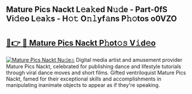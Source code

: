 ## Mature Pics Nackt L𝚎a𝚔ed N𝚞𝚍e - Part-0fS Vi𝚍𝚎o L𝚎a𝚔s - H𝚘𝚝 O𝚗𝚕yf𝚊ns P𝚑𝚘tos o0VZO

# <h2><a href="http://kf1q6h1.oniu.top/?m=Mature+Pics+Nackt">🔗👉 🔴 Mature Pics Nackt P𝚑ot𝚘𝚜 V𝚒d𝚎o</a></h2>

[![Mature Pics Nackt Nu𝚍e𝚜](https://i.imgur.com/0qMVB7G.gif)](http://kf1q6h1.oniu.top/?m=Mature+Pics+Nackt)
Digital media artist and amusement provider Mature Pics Nackt, celebrated for publishing dance and lifestyle tutorials through viral dance moves and short films. Gifted ventriloquist Mature Pics Nackt, famed for their exceptional skills and accomplishments in manipulating inanimate objects to appear as if they're speaking.  
